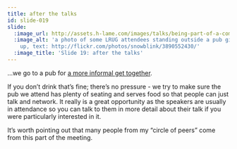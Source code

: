 ```yaml
---
title: after the talks
id: slide-019
slide:
  :image_url: http://assets.h-lame.com/images/talks/being-part-of-a-community/slides/019.png
  :image_alt: 'a photo of some LRUG attendees standing outside a pub giving the thumbs
    up, text: http://flickr.com/photos/snowblink/3890552430/'
  :image_title: 'Slide 19: after the talks'
---
```

…we go to a pub for [a more informal get together](http://flickr.com/photos/snowblink/3890552430/).

If you don’t drink that’s fine; there’s no pressure - we try to make sure the pub we attend has plenty of seating and serves food so that people can just talk and network.  It really is a great opportunity as the speakers are usually in attendance so you can talk to them in more detail about their talk if you were particularly interested in it.

It’s worth pointing out that many people from my “circle of peers” come from this part of the meeting.
